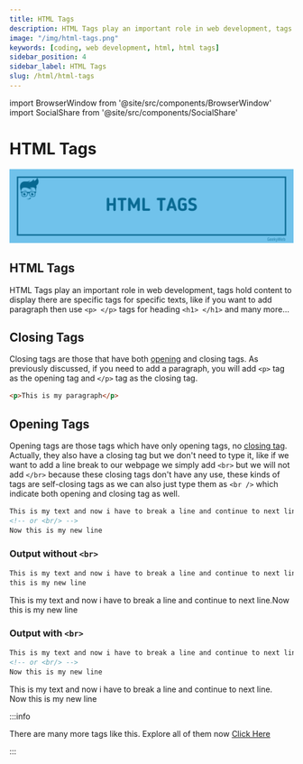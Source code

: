 ```yaml
---
title: HTML Tags
description: HTML Tags play an important role in web development, tags hold content to display there are specific tags for specific texts, like if you want to add paragraph then use `<p> </p>` tags for heading `<h1> </h1>` and many more...
image: "/img/html-tags.png"
keywords: [coding, web development, html, html tags]
sidebar_position: 4
sidebar_label: HTML Tags
slug: /html/html-tags
---
```


<!-- Import files -->

import BrowserWindow from '@site/src/components/BrowserWindow'
import SocialShare from '@site/src/components/SocialShare'

# HTML Tags

![HTML Tags](../../../static/img/docs/html/html-tags.png)

## HTML Tags

HTML Tags play an important role in web development, tags hold content to display there are specific tags for specific texts, like if you want to add paragraph then use `<p> </p>` tags for heading `<h1> </h1>` and many more...

## Closing Tags

Closing tags are those that have both [opening](#opening-tags) and closing tags. As previously discussed, if you need to add a paragraph, you will add `<p>` tag as the opening tag and `</p>` tag as the closing tag.

```html
<p>This is my paragraph</p>
```

## Opening Tags

Opening tags are those tags which have only opening tags, no [closing tag](#closing-tags). Actually, they also have a closing tag but we don't need to type it, like if we want to add a line break to our webpage we simply add `<br>` but we will not add `</br>` because these closing tags don't have any use, these kinds of tags are self-closing tags as we can also just type them as `<br />` which indicate both opening and closing tag as well.

```html
This is my text and now i have to break a line and continue to next line. <br />
<!-- or <br/> -->
Now this is my new line
```

### Output without `<br>`

```html title="Code"
This is my text and now i have to break a line and continue to next line. Now
this is my new line
```

<BrowserWindow>

This is my text and now i have to break a line and continue to next line.Now this is my new line

</BrowserWindow>

### Output with `<br>`

```html title="Code"
This is my text and now i have to break a line and continue to next line. <br />
<!-- or <br/> -->
Now this is my new line
```

<BrowserWindow>

This is my text and now i have to break a line and continue to next line. <br/>
Now this is my new line

</BrowserWindow>

:::info

There are many more tags like this. Explore all of them now [Click Here](html-tags)

:::

<SocialShare />
